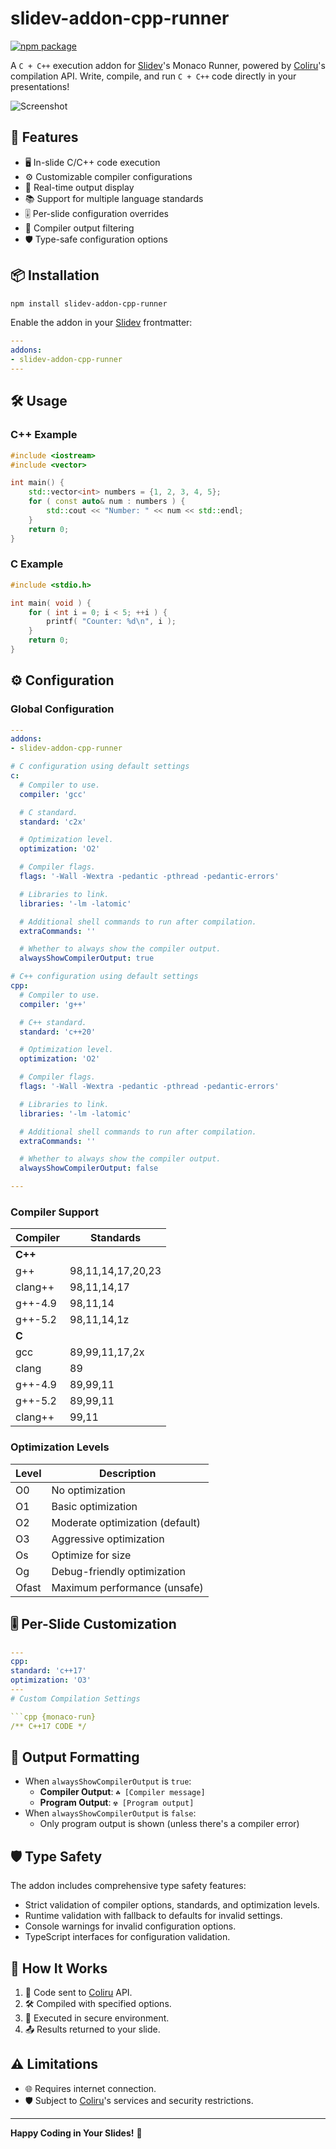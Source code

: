 # slidev-addon-cpp-runner 

[![npm package](https://img.shields.io/npm/v/slidev-addon-cpp-runner)](https://www.npmjs.com/package/slidev-addon-cpp-runner)

A `C + C++` execution addon for [Slidev]'s Monaco Runner, powered by [Coliru]'s compilation API. Write, compile, and run `C + C++` code directly in your presentations!

![Screenshot](https://github.com/user-attachments/assets/b7607393-8200-4e1f-a9fa-03242708e987)

## 🌟 Features

- 🖥️ In-slide C/C++ code execution
- ⚙️ Customizable compiler configurations
- 🔄 Real-time output display
- 📚 Support for multiple language standards
- 🎚️ Per-slide configuration overrides
- 🚦 Compiler output filtering
- 🛡️ Type-safe configuration options

## 📦 Installation

```bash
npm install slidev-addon-cpp-runner
```

Enable the addon in your [Slidev](http://sli.dev) frontmatter:

```yaml
---
addons:
- slidev-addon-cpp-runner
---
```

## 🛠️ Usage

### C++ Example
```cpp {monaco-run}
#include <iostream>
#include <vector>

int main() {
	std::vector<int> numbers = {1, 2, 3, 4, 5};
	for ( const auto& num : numbers ) {
		std::cout << "Number: " << num << std::endl;
	}
	return 0;
}
```

### C Example

```c {monaco-run}
#include <stdio.h>

int main( void ) {
	for ( int i = 0; i < 5; ++i ) {
		printf( "Counter: %d\n", i );
	}
	return 0;
}
```

## ⚙️ Configuration

### Global Configuration
```yaml
---
addons:
- slidev-addon-cpp-runner

# C configuration using default settings
c:
  # Compiler to use.
  compiler: 'gcc'

  # C standard.
  standard: 'c2x'

  # Optimization level.
  optimization: 'O2'

  # Compiler flags.
  flags: '-Wall -Wextra -pedantic -pthread -pedantic-errors'

  # Libraries to link.
  libraries: '-lm -latomic'

  # Additional shell commands to run after compilation.
  extraCommands: ''

  # Whether to always show the compiler output.
  alwaysShowCompilerOutput: true

# C++ configuration using default settings
cpp:
  # Compiler to use.
  compiler: 'g++'

  # C++ standard.
  standard: 'c++20'

  # Optimization level.
  optimization: 'O2'

  # Compiler flags.
  flags: '-Wall -Wextra -pedantic -pthread -pedantic-errors'

  # Libraries to link.
  libraries: '-lm -latomic'

  # Additional shell commands to run after compilation.
  extraCommands: ''

  # Whether to always show the compiler output.
  alwaysShowCompilerOutput: false

---
```

### Compiler Support

| Compiler  | Standards                      |
|-----------|--------------------------------|
| **C++**   |                                |
| g++       | 98,11,14,17,20,23             |
| clang++   | 98,11,14,17                   |
| g++-4.9   | 98,11,14                      |
| g++-5.2   | 98,11,14,1z                   |
| **C**     |                                |
| gcc       | 89,99,11,17,2x                |
| clang     | 89                            |
| g++-4.9   | 89,99,11                      |
| g++-5.2   | 89,99,11                      |
| clang++   | 99,11                         |

### Optimization Levels

| Level | Description                                  |
|-------|----------------------------------------------|
| O0    | No optimization                              |
| O1    | Basic optimization                           |
| O2    | Moderate optimization (default)              |
| O3    | Aggressive optimization                      |
| Os    | Optimize for size                            |
| Og    | Debug-friendly optimization                  |
| Ofast | Maximum performance (unsafe)                 |

## 🎚️ Per-Slide Customization
```yaml
---
cpp:
standard: 'c++17'
optimization: 'O3'
---
# Custom Compilation Settings

```cpp {monaco-run}
/** C++17 CODE */
```

## 📝 Output Formatting

- When `alwaysShowCompilerOutput` is `true`:
	- **Compiler Output**: `☘ [Compiler message]`
	- **Program Output**: `☢ [Program output]`
- When `alwaysShowCompilerOutput` is `false`:
	- Only program output is shown (unless there's a compiler error)

## 🛡️ Type Safety

The addon includes comprehensive type safety features:

- Strict validation of compiler options, standards, and optimization levels.
- Runtime validation with fallback to defaults for invalid settings.
- Console warnings for invalid configuration options.
- TypeScript interfaces for configuration validation.

## 🔧 How It Works

1. 📩 Code sent to [Coliru] API.
2. 🛠️ Compiled with specified options.
3. 🏃 Executed in secure environment.
4. 📤 Results returned to your slide.

## ⚠️ Limitations

- 🌐 Requires internet connection.
- 🛡️ Subject to [Coliru]'s services and security restrictions.

---

**Happy Coding in Your Slides!** 🎉

[//]: (Externals)
[Slidev]: https://sli.dev
[Coliru]: https://coliru.stacked-crooked.com
[//]: (EOF)
